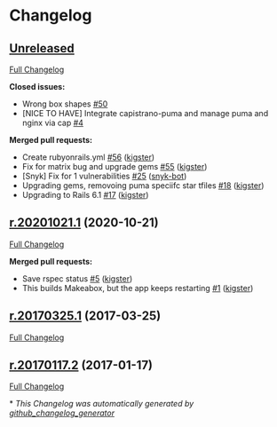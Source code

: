 # Changelog

## [Unreleased](https://github.com/kigster/makeabox/tree/HEAD)

[Full Changelog](https://github.com/kigster/makeabox/compare/r.20201021.1...HEAD)

**Closed issues:**

- Wrong box shapes [\#50](https://github.com/kigster/makeabox/issues/50)
- \[NICE TO HAVE\] Integrate capistrano-puma and manage puma and nginx via cap [\#4](https://github.com/kigster/makeabox/issues/4)

**Merged pull requests:**

- Create rubyonrails.yml [\#56](https://github.com/kigster/makeabox/pull/56) ([kigster](https://github.com/kigster))
- Fix for matrix bug and upgrade gems [\#55](https://github.com/kigster/makeabox/pull/55) ([kigster](https://github.com/kigster))
- \[Snyk\] Fix for 1 vulnerabilities [\#25](https://github.com/kigster/makeabox/pull/25) ([snyk-bot](https://github.com/snyk-bot))
- Upgrading gems, removoing puma speciifc star tfiles [\#18](https://github.com/kigster/makeabox/pull/18) ([kigster](https://github.com/kigster))
- Upgrading to Rails 6.1 [\#17](https://github.com/kigster/makeabox/pull/17) ([kigster](https://github.com/kigster))

## [r.20201021.1](https://github.com/kigster/makeabox/tree/r.20201021.1) (2020-10-21)

[Full Changelog](https://github.com/kigster/makeabox/compare/r.20170325.1...r.20201021.1)

**Merged pull requests:**

- Save rspec status [\#5](https://github.com/kigster/makeabox/pull/5) ([kigster](https://github.com/kigster))
- This builds Makeabox, but the app keeps restarting [\#1](https://github.com/kigster/makeabox/pull/1) ([kigster](https://github.com/kigster))

## [r.20170325.1](https://github.com/kigster/makeabox/tree/r.20170325.1) (2017-03-25)

[Full Changelog](https://github.com/kigster/makeabox/compare/r.20170117.2...r.20170325.1)

## [r.20170117.2](https://github.com/kigster/makeabox/tree/r.20170117.2) (2017-01-17)

[Full Changelog](https://github.com/kigster/makeabox/compare/a70d75806141d4eaf786524b4ed2daead391170d...r.20170117.2)



\* *This Changelog was automatically generated by [github_changelog_generator](https://github.com/github-changelog-generator/github-changelog-generator)*
